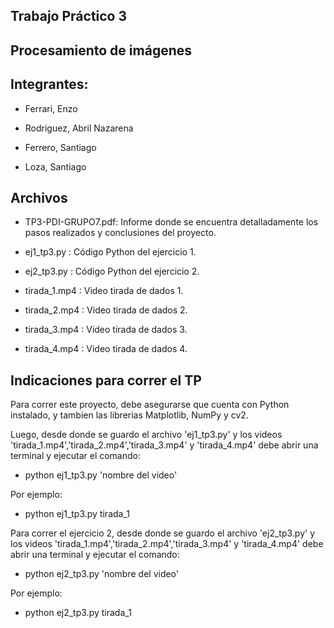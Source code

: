 ## Trabajo Práctico 3

## Procesamiento de imágenes

## Integrantes:
  - Ferrari, Enzo
    
  - Rodriguez, Abril Nazarena
    
  - Ferrero, Santiago
    
  - Loza, Santiago

## Archivos
  - TP3-PDI-GRUPO7.pdf: Informe donde se encuentra detalladamente los pasos realizados y conclusiones del proyecto.
    
  - ej1_tp3.py : Código Python del ejercicio 1.
    
  - ej2_tp3.py : Código Python del ejercicio 2.
    
  - tirada_1.mp4 : Video tirada de dados 1.
  
  - tirada_2.mp4 : Video tirada de dados 2.
	
  - tirada_3.mp4 : Video tirada de dados 3.
	  
  - tirada_4.mp4 : Video tirada de dados 4.



## Indicaciones para correr el TP

Para correr este proyecto, debe asegurarse que cuenta con Python instalado, y tambien las librerias Matplotlib, NumPy y cv2.

Luego, desde donde se guardo el archivo 'ej1_tp3.py' y los videos 'tirada_1.mp4','tirada_2.mp4','tirada_3.mp4' y 'tirada_4.mp4' debe abrir una terminal y ejecutar el comando:

 - python ej1_tp3.py 'nombre del video'
 
 Por ejemplo:
 
 - python ej1_tp3.py tirada_1

Para correr el ejercicio 2, desde donde se guardo el archivo 'ej2_tp3.py' y los videos 'tirada_1.mp4','tirada_2.mp4','tirada_3.mp4' y 'tirada_4.mp4' debe abrir una terminal y ejecutar el comando:

 - python ej2_tp3.py 'nombre del video'
 
 Por ejemplo:
 
 - python ej2_tp3.py tirada_1

